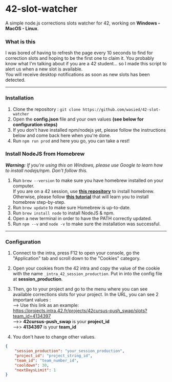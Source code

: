 # 42-slot-watcher
A simple node.js corrections slots watcher for 42, working on **Windows - MacOS - Linux**. 

### What is this
I was bored of having to refresh the page every 10 seconds to find for correction slots and hoping to be the first one to claim it.
You probably know what I'm talking about if you are a 42 student... so I made this script to alert us when a new slot is available.  
You will receive desktop notifications as soon as new slots has been detected.

---

### Installation
1. Clone the repository : ``git clone https://github.com/wasied/42-slot-watcher``
2. Open the **config.json** file and your own values **(see below for configuration steps)**
3. If you don't have installed npm/nodejs yet, please follow the instructions below and come back here when you're done.
4. Run ``npm run prod`` and here you go, you can take a rest!

### Install NodeJS from Homebrew
***Warning:** If you're using this on Windows, please use Google to learn how to install nodejs/npm. Don't follow this.*
1. Run ``brew --version`` to make sure you have homebrew installed on your computer.  
    If you are on a 42 session, use [**this repository**](https://github.com/kube/42homebrew) to install homebrew.  
    Otherwise, please follow [**this tutorial**](https://phoenixnap.com/kb/install-homebrew-on-mac) that will learn you to install homebrew step-by-step.
2. Run ``brew update`` to make sure Homebrew is up-to-date.
3. Run ``brew install node`` to install NodeJS & npm.
4. Open a new terminal in order to have the PATH correctly updated.
4. Run ``npm --v`` and ``node -v`` to make sure the installation was successful.

---

### Configuration
1. Connect to the intra, press F12 to open your console, go the "Application" tab and scroll down to the "Cookies" category.
2. Open your cookies from the 42 intra and copy the value of the cookie with the name ``_intra_42_session_production``. Put in into the config file at **session_production**.
3. Then, go to your project and go to the menu where you can see available corrections slots for your project. In the URL, you can see 2 important values :  
--> Use this link as an example: https://projects.intra.42.fr/projects/42cursus-push_swap/slots?team_id=4134397  
-->> **42cursus-push_swap** is your **project_id**  
-->> **4134397** is your **team_id**  

4. You don't have to change other values.
```json
{
    "session_production": "your_session_production",
    "project_id": "project_string_id",
    "team_id": "team_number_id",
    "cooldown": 30,
    "nextDaysLimit": 1
}
```
